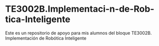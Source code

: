 # TE3002B.Implementaci-n-de-Rob-tica-Inteligente
Este es un repositorio de apoyo para mis alumnos del bloque TE3002B. Implementación de Robótica Inteligente
